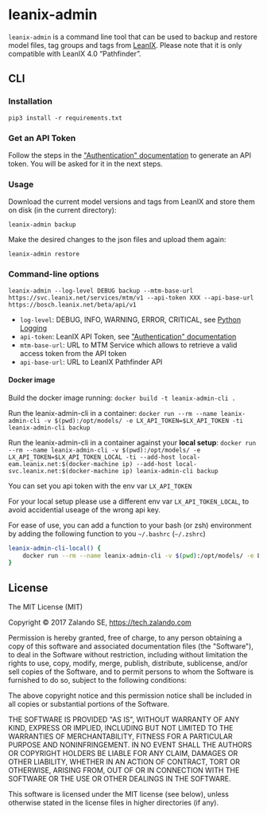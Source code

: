 # leanix-admin

`leanix-admin` is a command line tool that can be used to backup and restore
  model files, tag groups and tags from [LeanIX](https://www.leanix.net).
Please note that it is only compatible with LeanIX 4.0 “Pathfinder”.

## CLI

### Installation

    pip3 install -r requirements.txt

### Get an API Token

Follow the steps in the
["Authentication" documentation](https://dev.leanix.net/v4.0/docs/authentication#section-generate-api-tokens)
to generate an API token. You will be asked for it in the next steps.
    
### Usage

Download the current model versions and tags from LeanIX and store them on disk (in the current directory):  

    leanix-admin backup
    
Make the desired changes to the json files and upload them again:

    leanix-admin restore

### Command-line options

	leanix-admin --log-level DEBUG backup --mtm-base-url https://svc.leanix.net/services/mtm/v1 --api-token XXX --api-base-url https://bosch.leanix.net/beta/api/v1


* `log-level`: DEBUG, INFO, WARNING, ERROR, CRITICAL, see [Python Logging](https://docs.python.org/2/howto/logging.html)
* `api-token`: LeanIX API Token, see ["Authentication" documentation](https://dev.leanix.net/v4.0/docs/authentication#section-generate-api-tokens)
* `mtm-base-url`: URL to MTM Service which allows to retrieve a valid access token from the API token
* `api-base-url`: URL to LeanIX Pathfinder API

#### Docker image

Build the docker image running: `docker build -t leanix-admin-cli .`

Run the leanix-admin-cli in a container:
`docker run --rm --name leanix-admin-cli -v $(pwd):/opt/models/ -e LX_API_TOKEN=$LX_API_TOKEN -ti leanix-admin-cli backup`

Run the leanix-admin-cli in a container against your **local setup**:
`docker run --rm --name leanix-admin-cli -v $(pwd):/opt/models/ -e LX_API_TOKEN=$LX_API_TOKEN_LOCAL -ti --add-host local-eam.leanix.net:$(docker-machine ip) --add-host local-svc.leanix.net:$(docker-machine ip) leanix-admin-cli backup`

You can set you api token with the env var `LX_API_TOKEN`

For your local setup please use a different env var `LX_API_TOKEN_LOCAL`, to avoid accidential useage of the wrong api key.

For ease of use, you can add a function to your bash (or zsh) environment by adding the following function to you `~/.bashrc` (`~/.zshrc`)

```bash
leanix-admin-cli-local() {
    docker run --rm --name leanix-admin-cli -v $(pwd):/opt/models/ -e LX_API_TOKEN=$LX_API_TOKEN_LOCAL -ti --add-host local-eam.leanix.net:$(docker-machine ip) --add-host local-svc.leanix.net:$(docker-machine ip) leanix-admin-cli $1
}
```


## License

The MIT License (MIT)

Copyright © 2017 Zalando SE, https://tech.zalando.com

Permission is hereby granted, free of charge, to any person obtaining a copy
of this software and associated documentation files (the "Software"), to deal
in the Software without restriction, including without limitation the rights
to use, copy, modify, merge, publish, distribute, sublicense, and/or sell
copies of the Software, and to permit persons to whom the Software is
furnished to do so, subject to the following conditions:

The above copyright notice and this permission notice shall be included in all
copies or substantial portions of the Software.

THE SOFTWARE IS PROVIDED "AS IS", WITHOUT WARRANTY OF ANY KIND, EXPRESS OR
IMPLIED, INCLUDING BUT NOT LIMITED TO THE WARRANTIES OF MERCHANTABILITY,
FITNESS FOR A PARTICULAR PURPOSE AND NONINFRINGEMENT. IN NO EVENT SHALL THE
AUTHORS OR COPYRIGHT HOLDERS BE LIABLE FOR ANY CLAIM, DAMAGES OR OTHER
LIABILITY, WHETHER IN AN ACTION OF CONTRACT, TORT OR OTHERWISE, ARISING FROM,
OUT OF OR IN CONNECTION WITH THE SOFTWARE OR THE USE OR OTHER DEALINGS IN THE
SOFTWARE.

This software is licensed under the MIT license (see below),
unless otherwise stated in the license files in higher directories (if any).
